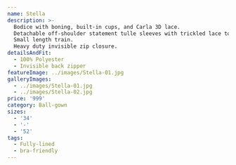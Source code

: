 ```yaml
---
name: Stella
description: >-
  Bodice with boning, built-in cups, and Carla 3D lace.
  Detachable off-shoulder statement tulle sleeves with trickled lace towards the lower arm.
  Small length train.
  Heavy duty invisible zip closure.
detailsAndFit:
  - 100% Polyester
  - Invisible back zipper
featureImage: ../images/Stella-01.jpg
galleryImages:
  - ../images/Stella-01.jpg
  - ../images/Stella-02.jpg
price: '999'
category: Ball-gown
sizes:
  - '34'
  - '-'
  - '52'
tags:
  - Fully-lined
  - bra-friendly
---
```


